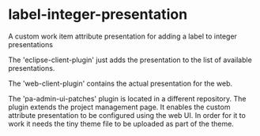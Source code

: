 # label-integer-presentation
A custom work item attribute presentation for adding a label to integer presentations

The 'eclipse-client-plugin' just adds the presentation to the list of available presentations.

The 'web-client-plugin' contains the actual presentation for the web.

The 'pa-admin-ui-patches' plugin is located in a different repository. The plugin extends the project management page. It enables the custom attribute presentation to be configured using the web UI. In order for it to work it needs the tiny theme file to be uploaded as part of the theme.
